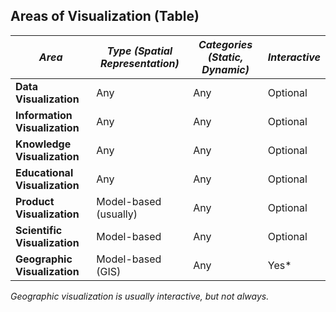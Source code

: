 ##  Areas of Visualization (Table)

_**Area**_ | _**Type (Spatial Representation)**_ | _**Categories (Static, Dynamic)**_ | _**Interactive**_
---|---|---|---
**Data Visualization** | Any | Any | Optional
**Information Visualization** | Any | Any | Optional
**Knowledge Visualization** | Any | Any | Optional
**Educational Visualization** | Any | Any | Optional
**Product Visualization** | Model-based (usually) | Any | Optional
**Scientific Visualization** | Model-based | Any | Optional
**Geographic Visualization** | Model-based (GIS) | Any | Yes*

*Geographic visualization is usually interactive, but not always.*
